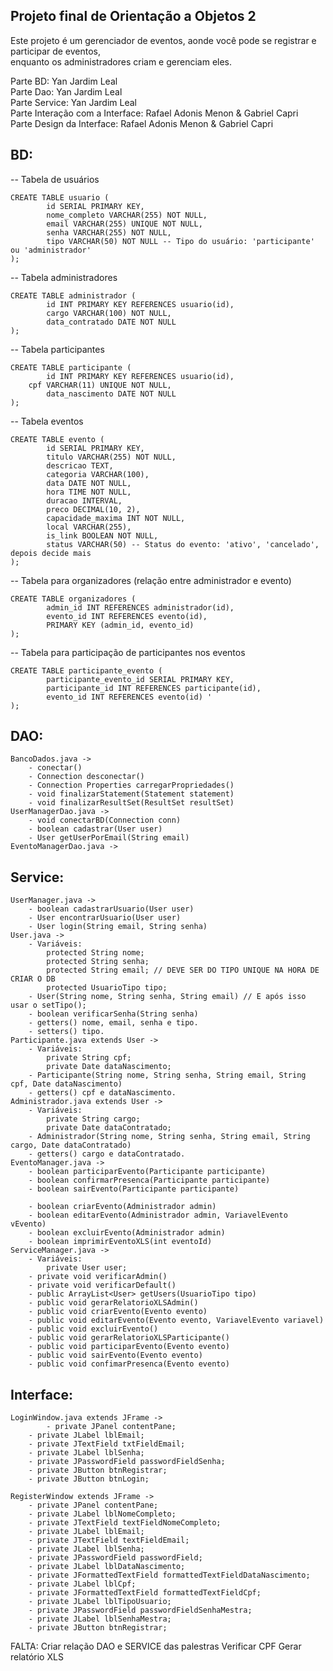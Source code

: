 ## Projeto final de Orientação a Objetos 2 <br>
Este projeto é um gerenciador de eventos, aonde você pode se registrar e participar de eventos, <br>
enquanto os administradores criam e gerenciam eles.

Parte BD: Yan Jardim Leal <br>
Parte Dao: Yan Jardim Leal <br>
Parte Service: Yan Jardim Leal <br>
Parte Interação com a Interface: Rafael Adonis Menon & Gabriel Capri <br>
Parte Design da Interface: Rafael Adonis Menon & Gabriel Capri <br>

## BD:

-- Tabela de usuários

	CREATE TABLE usuario (
    		id SERIAL PRIMARY KEY,
    		nome_completo VARCHAR(255) NOT NULL,
    		email VARCHAR(255) UNIQUE NOT NULL,
    		senha VARCHAR(255) NOT NULL,
    		tipo VARCHAR(50) NOT NULL -- Tipo do usuário: 'participante' ou 'administrador'
	);

-- Tabela administradores

	CREATE TABLE administrador (
    		id INT PRIMARY KEY REFERENCES usuario(id),
    		cargo VARCHAR(100) NOT NULL,
    		data_contratado DATE NOT NULL
	);

-- Tabela participantes

	CREATE TABLE participante (
    		id INT PRIMARY KEY REFERENCES usuario(id),
   		cpf VARCHAR(11) UNIQUE NOT NULL,
    		data_nascimento DATE NOT NULL
	);

-- Tabela eventos

	CREATE TABLE evento (
    		id SERIAL PRIMARY KEY,
    		titulo VARCHAR(255) NOT NULL,
    		descricao TEXT,
    		categoria VARCHAR(100),
    		data DATE NOT NULL,
    		hora TIME NOT NULL,
    		duracao INTERVAL,
    		preco DECIMAL(10, 2),
    		capacidade_maxima INT NOT NULL,
    		local VARCHAR(255),
    		is_link BOOLEAN NOT NULL,
    		status VARCHAR(50) -- Status do evento: 'ativo', 'cancelado', depois decide mais
	);

-- Tabela para organizadores (relação entre administrador e evento)

	CREATE TABLE organizadores (
    		admin_id INT REFERENCES administrador(id),
    		evento_id INT REFERENCES evento(id),
    		PRIMARY KEY (admin_id, evento_id)
	);

-- Tabela para participação de participantes nos eventos

	CREATE TABLE participante_evento (
    		participante_evento_id SERIAL PRIMARY KEY,
    		participante_id INT REFERENCES participante(id),
    		evento_id INT REFERENCES evento(id) '
	);

## DAO:

	BancoDados.java ->
		- conectar()
		- Connection desconectar()
		- Connection Properties carregarPropriedades()
		- void finalizarStatement(Statement statement)
		- void finalizarResultSet(ResultSet resultSet)
	UserManagerDao.java ->
		- void conectarBD(Connection conn)
		- boolean cadastrar(User user)
		- User getUserPorEmail(String email)
	EventoManagerDao.java ->

## Service:

	UserManager.java ->
		- boolean cadastrarUsuario(User user)
		- User encontrarUsuario(User user)
		- User login(String email, String senha)
	User.java ->
		- Variáveis:
			protected String nome;
			protected String senha;
			protected String email; // DEVE SER DO TIPO UNIQUE NA HORA DE CRIAR O DB
			protected UsuarioTipo tipo;
		- User(String nome, String senha, String email) // E após isso usar o setTipo();
		- boolean verificarSenha(String senha)
		- getters() nome, email, senha e tipo.
		- setters() tipo.
	Participante.java extends User ->
		- Variáveis:
			private String cpf;
			private Date dataNascimento;
		- Participante(String nome, String senha, String email, String cpf, Date dataNascimento)
		- getters() cpf e dataNascimento.
	Administrador.java extends User ->
		- Variáveis:
			private String cargo;
			private Date dataContratado;
		- Administrador(String nome, String senha, String email, String cargo, Date dataContratado)
		- getters() cargo e dataContratado.
	EventoManager.java ->
		- boolean participarEvento(Participante participante)
		- boolean confirmarPresenca(Participante participante)
		- boolean sairEvento(Participante participante)
			
		- boolean criarEvento(Administrador admin)
		- boolean editarEvento(Administrador admin, VariavelEvento vEvento)
		- boolean excluirEvento(Administrador admin)
		- boolean imprimirEventoXLS(int eventoId)
	ServiceManager.java ->
		- Variáveis:
			private User user;
		- private void verificarAdmin()
		- private void verificarDefault()
		- public ArrayList<User> getUsers(UsuarioTipo tipo)
		- public void gerarRelatorioXLSAdmin()
		- public void criarEvento(Evento evento)
		- public void editarEvento(Evento evento, VariavelEvento variavel)
		- public void excluirEvento()
		- public void gerarRelatorioXLSParticipante()
		- public void participarEvento(Evento evento)
		- public void sairEvento(Evento evento)
		- public void confimarPresenca(Evento evento)
		
## Interface:
	
	LoginWindow.java extends JFrame ->
	    	- private JPanel contentPane;
		- private JLabel lblEmail;
		- private JTextField txtFieldEmail;
		- private JLabel lblSenha;
		- private JPasswordField passwordFieldSenha;
		- private JButton btnRegistrar;
		- private JButton btnLogin;
		
	RegisterWindow extends JFrame ->	
		- private JPanel contentPane;
		- private JLabel lblNomeCompleto;
		- private JTextField textFieldNomeCompleto;
		- private JLabel lblEmail;
		- private JTextField textFieldEmail;
		- private JLabel lblSenha;
		- private JPasswordField passwordField;
		- private JLabel lblDataNascimento;
		- private JFormattedTextField formattedTextFieldDataNascimento;
		- private JLabel lblCpf;
		- private JFormattedTextField formattedTextFieldCpf;
		- private JLabel lblTipoUsuario;
		- private JPasswordField passwordFieldSenhaMestra;
		- private JLabel lblSenhaMestra;
		- private JButton btnRegistrar;
	
FALTA:
Criar relação DAO e SERVICE das palestras
Verificar CPF
Gerar relatório XLS
